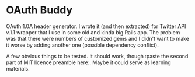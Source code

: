 OAuth Buddy
===========

OAuth 1.0A header generator. I wrote it (and then extracted) for Twitter API v.1.1 wrapper that I use in some old and kinda big Rails app. The problem was that there were numbers of customized gems and I didn't want to make it worse by adding another one (possible dependency conflict).

A few obvious things to be tested. It should work, though :paste the second part of MIT licence preamble here:. Maybe it could serve as learning materials.
